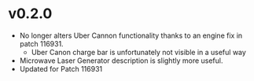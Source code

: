 # v0.2.0

- No longer alters Uber Cannon functionality thanks to an engine fix in patch 116931.
  - Uber Canon charge bar is unfortunately not visible in a useful way
- Microwave Laser Generator description is slightly more useful.
- Updated for Patch 116931